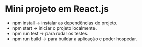 # Mini projeto em React.js

- npm install -> instalar as dependências do projeto.
- npm start -> iniciar o projeto localmente.
- npm run test -> para rodar os testes.
- npm run build -> para buildar a aplicação e poder hospedar. 
